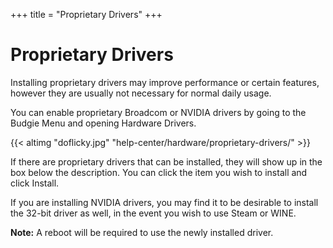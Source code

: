 +++
title = "Proprietary Drivers"
+++
# Proprietary Drivers

Installing proprietary drivers may improve performance or certain features, however they are usually not necessary for normal daily usage.

You can enable proprietary Broadcom or NVIDIA drivers by going to the Budgie Menu and opening Hardware Drivers.

{{< altimg "doflicky.jpg" "help-center/hardware/proprietary-drivers/" >}}

If there are proprietary drivers that can be installed, they will show up in the box below the description. You can click the item you wish to install and click Install. 

If you are installing NVIDIA drivers, you may find it to be desirable to install the 32-bit driver as well, in the event you wish to use Steam or WINE.

**Note:** A reboot will be required to use the newly installed driver.